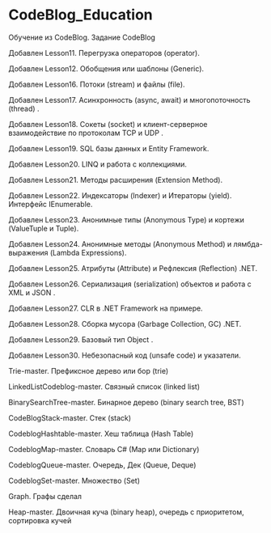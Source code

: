 # CodeBlog_Education
Обучение из CodeBlog. Задание CodeBlog

Добавлен Lesson11. Перегрузка операторов (operator).

Добавлен Lesson12. Обобщения или шаблоны (Generic).

Добавлен Lesson16. Потоки (stream) и файлы (file).

Добавлен Lesson17. Асинхронность (async, await) и многопоточность (thread) .

Добавлен Lesson18. Сокеты (socket) и клиент-серверное взаимодействие по протоколам TCP и UDP .

Добавлен Lesson19. SQL базы данных и Entity Framework.

Добавлен Lesson20. LINQ и работа с коллекциями.

Добавлен Lesson21. Методы расширения (Extension Method).

Добавлен Lesson22. Индексаторы (Indexer) и Итераторы (yield). Интерфейс IEnumerable.

Добавлен Lesson23. Анонимные типы (Anonymous Type) и кортежи (ValueTuple и Tuple).

Добавлен Lesson24. Анонимные методы (Anonymous Method) и лямбда-выражения (Lambda Expressions).

Добавлен Lesson25. Атрибуты (Attribute) и Рефлексия (Reflection) .NET.

Добавлен Lesson26. Сериализация (serialization) объектов и работа с XML и JSON .

Добавлен Lesson27. CLR в .NET Framework на примере.

Добавлен Lesson28. Сборка мусора (Garbage Collection, GC) .NET.

Добавлен Lesson29. Базовый тип Object .

Добавлен Lesson30. Небезопасный код (unsafe code) и указатели.

Trie-master.	Префиксное дерево или бор (trie)

LinkedListCodeblog-master.	Связный список (linked list)

BinarySearchTree-master.	Бинарное дерево (binary search tree, BST)

CodeBlogStack-master.	Стек (stack)

CodeblogHashtable-master.	Хеш таблица (Hash Table)

CodeblogMap-master.	Словарь C# (Map или Dictionary)

CodeblogQueue-master.	Очередь, Дек (Queue, Deque)

CodeblogSet-master.	Множество (Set)

Graph.	Графы сделал

Heap-master. Двоичная куча (binary heap), очередь с приоритетом, сортировка кучей

